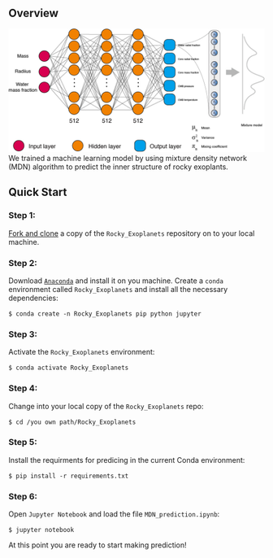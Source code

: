 ## Overview
![image](https://github.com/VectorZhao/Rocky_Exoplanets/blob/main/Images/MDN_structure.jpg)
We trained a machine learning model by using mixture density network (MDN) algorithm to predict the inner structure of rocky exoplants.

## Quick Start
### Step 1:
[Fork and clone](https://help.github.com/articles/fork-a-repo) a copy of the `Rocky_Exoplanets` repository on to your local machine.

### Step 2:
Download [`Anaconda`](https://www.anaconda.com/products/individual#Downloads) and install it on you machine.
Create a `conda` environment called `Rocky_Exoplanets` and install all the necessary dependencies:

    $ conda create -n Rocky_Exoplanets pip python jupyter
    
### Step 3:
Activate the `Rocky_Exoplanets` environment:

    $ conda activate Rocky_Exoplanets

### Step 4:
Change into your local copy of the `Rocky_Exoplanets` repo:

    $ cd /you own path/Rocky_Exoplanets

### Step 5:
Install the requirments for predicing in the current Conda environment:

    $ pip install -r requirements.txt

### Step 6:
Open `Jupyter Notebook` and load the file `MDN_prediction.ipynb`:

    $ jupyter notebook

At this point you are ready to start making prediction!
